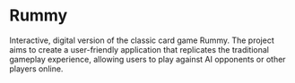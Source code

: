 # Rummy
Interactive, digital version of the classic card game Rummy. The project aims to create a user-friendly application that replicates the traditional gameplay experience, allowing users to play against AI opponents or other players online.
